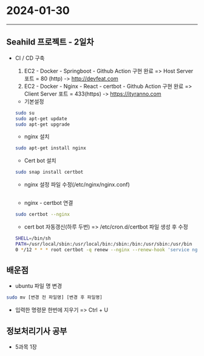 # 2024-01-30

---

## Seahild 프로젝트 - 2일차

- CI / CD 구축

  1. EC2 - Docker - Springboot - Github Action 구현 완료
     => Host Server 포트 = 80 (http) -> http://devfeat.com
  2. EC2 - Docker - Nginx - React - certbot - Github Action 구현 완료
     => Client Server 포트 = 433(https) -> https://ityranno.com

  - 기본설정

  ```bash
  sudo su
  sudo apt-get update
  sudo apt-get upgrade
  ```

  - nginx 설치

  ```bash
  sudo apt-get install nginx
  ```

  - Cert bot 설치

  ```bash
  sudo snap install certbot
  ```

  - nginx 설정 파일 수정(/etc/nginx/nginx.conf)

  ```bash

  ```

  - nginx - certbot 연결

  ```bash
  sudo certbot --nginx
  ```

  - cert bot 자동갱신(하루 두번) => /etc/cron.d/certbot 파일 생성 후 수정

  ```bash
  SHELL=/bin/sh
  PATH=/usr/local/sbin:/usr/local/bin:/sbin:/bin:/usr/sbin:/usr/bin
  0 */12 * * * root certbot -q renew --nginx --renew-hook 'service nginx reload'
  ```

## 배운점

- ubuntu 파일 명 변경

```bash
sudo mv [변경 전 파일명] [변경 후 파일명]
```

- 입력한 명령문 한번에 지우기 => Ctrl + U

## 정보처리기사 공부

- 5과목 1장
